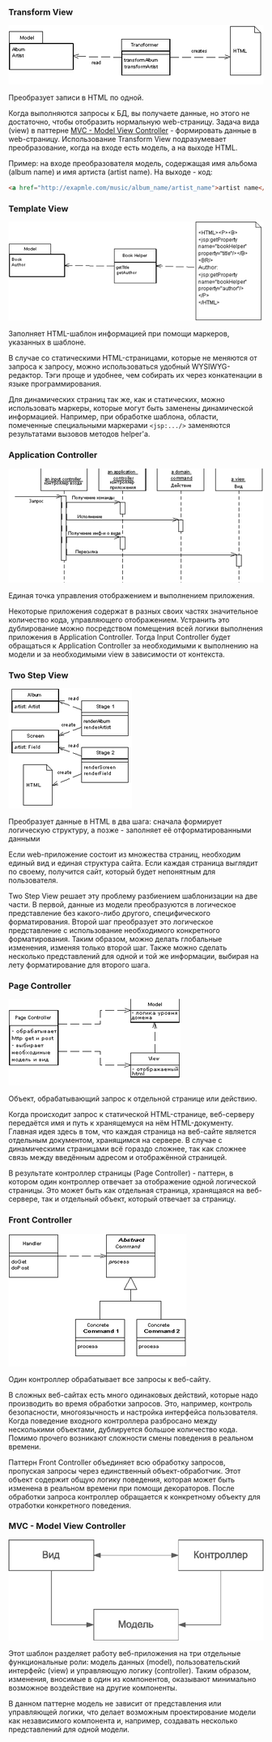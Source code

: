 ### Transform View

![Паттерн проектирования Transform View](.web-presentation-images/transform-view.gif)

Преобразует записи в HTML по одной.

Когда выполняются запросы к БД, вы получаете данные, но этого не достаточно, чтобы отобразить нормальную web-страницу. Задача вида (view) в паттерне [MVC - Model View Controller](http://design-pattern.ru/patterns/mvc.html) - формировать данные в web-страницу. Использование Transform View подразумевает преобразование, когда на входе есть модель, а на выходе HTML.

Пример: на входе преобразователя модель, содержащая имя альбома (album name) и имя артиста (artist name). На выходе - код:
```html
<a href="http://exapmle.com/music/album_name/artist_name">artist name</a>
```


### Template View

![Паттерн проектирования Template View](.web-presentation-images/template-view.gif)

Заполняет HTML-шаблон информацией при помощи маркеров, указанных в шаблоне.

В случае со статическими HTML-страницами, которые не меняются от  запроса к запросу, можно использоваться удобный WYSIWYG-редактор. Тэги проще и удобнее, чем собирать их через конкатенации в языке  программирования.

Для динамических страниц так же, как и статических, можно использовать маркеры, которые могут быть  заменены динамической информацией. Например, при  обработке шаблона, области, помеченные специальными маркерами `<jsp:.../>` заменяются результатами вызовов  методов helper'a.	


### Application Controller

![Паттерн проектирования Application Controller](.web-presentation-images/application-controller.gif)

Единая точка управления отображением и выполнением приложения.

Некоторые приложения содержат в разных своих частях значительное количество кода, управляющего отображением. Устранить это дублирование можно посредством помещения всей логики выполнения приложения в Application Controller. Тогда Input Controller будет обращаться к Application Controller за необходимыми к выполнению на модели и за необходимыми view в зависимости от контекста.


### Two Step View

![Паттерн проектирования Two Step View](.web-presentation-images/two-step-view.gif)

Преобразует данные в HTML в два шага: сначала формирует логическую структуру, а позже - заполняет её отформатированными данными

Если web-приложение состоит из множества страниц, необходим единый вид и единая структура сайта. Если каждая страница выглядит по своему, получится сайт, который будет непонятным для пользователя. 

Two Step View решает эту проблему разбиением шаблонизации на две части. В первой, данные из модели преобразуются в логическое представление без  какого-либо другого, специфического форматирования. Второй шаг преобразует это логическое представление с использование необходимого конкретного форматирования. Таким образом, можно делать глобальные  изменения, изменяя только второй шаг. Также можно сделать несколько  представлений для одной и той же информации, выбирая на лету  форматирование для второго шага.


### Page Controller

![Паттерн проектирования Page Controller](.web-presentation-images/page-controller.gif)

Объект, обрабатывающий запрос к отдельной странице или действию.

Когда происходит запрос к статической  HTML-странице, веб-серверу передаётся имя и путь к хранящемуся на нём  HTML-документу. Главная идея здесь в том, что каждая страница на  веб-сайте является отдельным документом, хранящимся на сервере. В случае с динамическими страницами всё гораздо сложнее, так как сложнее связь  между введённым адресом и отображённой страницей.

В результате контроллер страницы (Page Controller) - паттерн, в котором один контроллер отвечает за отображение одной  логической страницы. Это может быть как отдельная страница, хранящаяся  на веб-сервере, так и отдельный объект, который отвечает за страницу.


### Front Controller

![Паттерн проектирования Front Controller](.web-presentation-images/front-controller.gif)

Один контроллер обрабатывает все запросы к веб-сайту.

В сложных веб-сайтах есть много одинаковых действий,  которые надо производить во время обработки запросов. Это, например, контроль безопасности, многоязычность и настройка интерфейса пользователя. Когда поведение входного контроллера разбросано между  несколькими объектами, дублируется большое количество кода. Помимо  прочего возникают сложности смены поведения в реальном времени.

Паттерн Front Controller объединяет всю обработку запросов, пропуская запросы через единственный объект-обработчик. Этот объект содержит общую логику поведения, которая может быть изменена в реальном времени при помощи декораторов. После обработки запроса контроллер обращается к конкретному объекту для  отработки конкретного поведения.


### MVC - Model View Controller

![Паттерн проектирования MVC - Model View Controller](.web-presentation-images/mvc.png)

Этот шаблон разделяет работу веб-приложения на три отдельные  функциональные роли: модель данных (model), пользовательский интерфейс  (view) и управляющую логику (controller). Таким образом, изменения,  вносимые в один из компонентов, оказывают минимально возможное  воздействие на другие компоненты.

В данном паттерне модель не зависит от представления или  управляющей логики, что делает возможным проектирование модели как  независимого компонента и, например, создавать несколько представлений  для одной модели.
